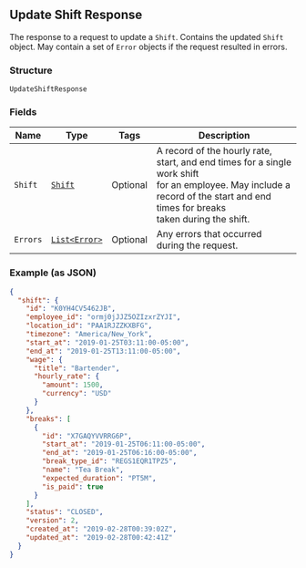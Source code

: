 ## Update Shift Response

The response to a request to update a `Shift`. Contains
the updated `Shift` object. May contain a set of `Error` objects if
the request resulted in errors.

### Structure

`UpdateShiftResponse`

### Fields

| Name | Type | Tags | Description |
|  --- | --- | --- | --- |
| `Shift` | [`Shift`](/doc/models/shift.md) | Optional | A record of the hourly rate, start, and end times for a single work shift<br>for an employee. May include a record of the start and end times for breaks<br>taken during the shift. |
| `Errors` | [`List<Error>`](/doc/models/error.md) | Optional | Any errors that occurred during the request. |

### Example (as JSON)

```json
{
  "shift": {
    "id": "K0YH4CV5462JB",
    "employee_id": "ormj0jJJZ5OZIzxrZYJI",
    "location_id": "PAA1RJZZKXBFG",
    "timezone": "America/New_York",
    "start_at": "2019-01-25T03:11:00-05:00",
    "end_at": "2019-01-25T13:11:00-05:00",
    "wage": {
      "title": "Bartender",
      "hourly_rate": {
        "amount": 1500,
        "currency": "USD"
      }
    },
    "breaks": [
      {
        "id": "X7GAQYVVRRG6P",
        "start_at": "2019-01-25T06:11:00-05:00",
        "end_at": "2019-01-25T06:16:00-05:00",
        "break_type_id": "REGS1EQR1TPZ5",
        "name": "Tea Break",
        "expected_duration": "PT5M",
        "is_paid": true
      }
    ],
    "status": "CLOSED",
    "version": 2,
    "created_at": "2019-02-28T00:39:02Z",
    "updated_at": "2019-02-28T00:42:41Z"
  }
}
```

